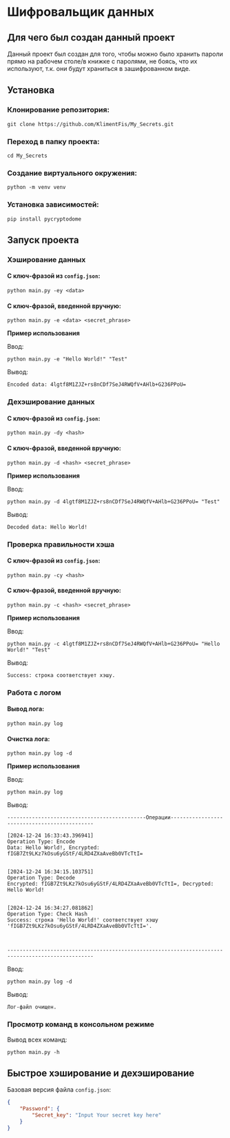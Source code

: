 
# Шифровальщик данных

## Для чего был создан данный проект

Данный проект был создан для того, чтобы можно было хранить пароли прямо на рабочем столе/в книжке с паролями, не боясь, что их используют, т.к. они будут храниться в зашифрованном виде.

## Установка

### Клонирование репозитория:

```
git clone https://github.com/KlimentFis/My_Secrets.git
```

### Переход в папку проекта:

```
cd My_Secrets
```

### Создание виртуального окружения:

```
python -m venv venv
```

### Установка зависимостей:

```
pip install pycryptodome
```

## Запуск проекта

### Хэширование данных

#### С ключ-фразой из `config.json`:

```
python main.py -ey <data>
```

#### С ключ-фразой, введенной вручную:

```
python main.py -e <data> <secret_phrase>
```

**Пример использования**

Ввод:

```
python main.py -e "Hello World!" "Test"
```

Вывод:

```
Encoded data: 4lgtf8M1ZJZ+rs8nCDf7SeJ4RWQfV+AHlb+G236PPoU=
```

### Дехэширование данных

#### С ключ-фразой из `config.json`:

```
python main.py -dy <hash>
```

#### С ключ-фразой, введенной вручную:

```
python main.py -d <hash> <secret_phrase>
```

**Пример использования**

Ввод:

```
python main.py -d 4lgtf8M1ZJZ+rs8nCDf7SeJ4RWQfV+AHlb+G236PPoU= "Test"
```

Вывод:

```
Decoded data: Hello World!
```

### Проверка правильности хэша

#### С ключ-фразой из `config.json`:

```
python main.py -cy <hash>
```

#### С ключ-фразой, введенной вручную:

```
python main.py -c <hash> <secret_phrase>
```

**Пример использования**

Ввод:

```
python main.py -c 4lgtf8M1ZJZ+rs8nCDf7SeJ4RWQfV+AHlb+G236PPoU= "Hello World!" "Test"
```

Вывод:

```
Success: строка соответствует хэшу.
```

### Работа с логом

#### Вывод лога:

```
python main.py log
```

#### Очистка лога:

```
python main.py log -d
```

**Пример использования**

Ввод:

```
python main.py log
```

Вывод:

```
---------------------------------------------Операции---------------------------------------------

[2024-12-24 16:33:43.396941]
Operation Type: Encode
Data: Hello World!, Encrypted: fIGB7Zt9LKz7kOsu6yGStF/4LRD4ZXaAveBb0VTcTtI=


[2024-12-24 16:34:15.103751]
Operation Type: Decode
Encrypted: fIGB7Zt9LKz7kOsu6yGStF/4LRD4ZXaAveBb0VTcTtI=, Decrypted: Hello World!


[2024-12-24 16:34:27.081862]
Operation Type: Check Hash
Success: строка 'Hello World!' соответствует хэшу 'fIGB7Zt9LKz7kOsu6yGStF/4LRD4ZXaAveBb0VTcTtI='.



--------------------------------------------------------------------------------------------------
```

Ввод:

```
python main.py log -d
```

Вывод:

```
Лог-файл очищен.
```

### Просмотр команд в консольном режиме

Вывод всех команд:

```
python main.py -h
```

## Быстрое хэширование и дехэширование

Базовая версия файла `config.json`:

```json
{
    "Password": {
        "Secret_key": "Input Your secret key here"
    }
}
```